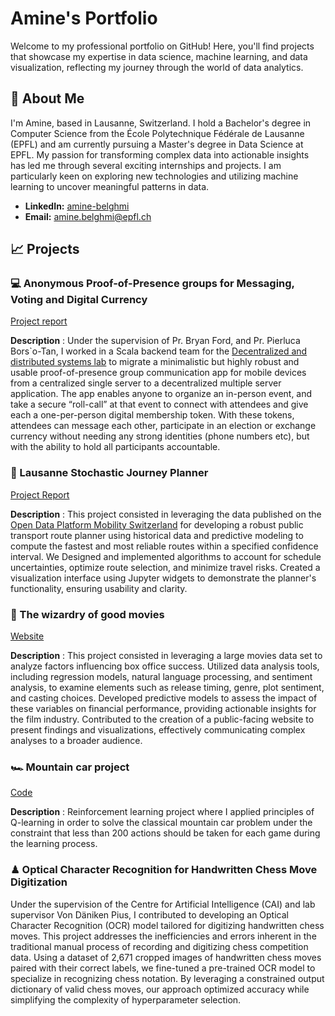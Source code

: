# Amine's Portfolio

Welcome to my professional portfolio on GitHub! Here, you'll find projects that showcase my expertise in data science, machine learning, and data visualization, reflecting my journey through the world of data analytics.



## 🙋 About Me

I'm Amine, based in Lausanne, Switzerland. I hold a Bachelor's degree in Computer Science from the École Polytechnique Fédérale de Lausanne (EPFL) and am currently pursuing a Master's degree in Data Science at EPFL.
My passion for transforming complex data into actionable insights has led me through several exciting internships and projects. I am particularly keen on exploring new technologies and utilizing machine learning to uncover meaningful patterns in data.

- **LinkedIn:** [amine-belghmi](https://www.linkedin.com/in/amine-belghmi-bab6b9231/)
- **Email:** [amine.belghmi@epfl.ch](mailto:amine.belghmi@epfl.ch)

## 📈 Projects

### 💻 Anonymous Proof-of-Presence groups for Messaging, Voting and Digital Currency

[Project report](https://drive.google.com/file/d/1KOdHVzxPAk7mXxAHW3l8bcR4hrawAXKy/view?usp=share_link)

**Description** : Under the supervision of Pr. Bryan Ford, and Pr. Pierluca Bors`o-Tan, I worked in a Scala backend team for the [Decentralized and distributed systems lab](https://www.epfl.ch/labs/dedis/student-projects/) to migrate a minimalistic but highly robust and usable proof-of-presence group communication app for mobile devices from a centralized single server to a decentralized multiple server application. The app enables anyone to organize an in-person event, and take a secure “roll-call” at that event to connect with attendees and give each a one-per-person digital membership token. With these tokens, attendees can message each other, participate in an election or exchange currency without needing any strong identities (phone numbers etc), but with the ability to hold all participants accountable.

### 🚂 Lausanne Stochastic Journey Planner
[Project Report](https://drive.google.com/file/d/1EJ0uPh1vro61GA8mqQ6dl7onuTatKKeP/view?usp=sharing)

**Description** : This project consisted in leveraging the data published on the [Open Data Platform Mobility Switzerland](https://opentransportdata.swiss/fr/) for developing a robust public transport route planner using historical data and predictive modeling to compute the fastest and most reliable routes within a specified confidence interval. We Designed and implemented algorithms to account for schedule uncertainties, optimize route selection, and minimize travel risks. Created a visualization interface using Jupyter widgets to demonstrate the planner's functionality, ensuring usability and clarity.

### 🍿 The wizardry of good movies
[Website](https://math-ruch.github.io/yamal_group/)

**Description** : This project consisted in leveraging a large movies data set to analyze factors influencing box office success. Utilized data analysis tools, including regression models, natural language processing, and sentiment analysis, to examine elements such as release timing, genre, plot sentiment, and casting choices. Developed predictive models to assess the impact of these variables on financial performance, providing actionable insights for the film industry. Contributed to the creation of a public-facing website to present findings and visualizations, effectively communicating complex analyses to a broader audience.

### 🏎 Mountain car project
[Code](https://github.com/BelghmiAmine/ANNRL_MP1)

**Description** : Reinforcement learning project where I applied principles of Q-learning in order to solve the classical mountain car problem under the constraint that less than 200 actions should be taken for each game during the learning process.

### ♟ Optical Character Recognition for Handwritten Chess Move Digitization
Under the supervision of the Centre for Artificial Intelligence (CAI) and lab supervisor Von Däniken Pius, I contributed to developing an Optical Character Recognition (OCR) model tailored for digitizing handwritten chess moves. This project addresses the inefficiencies and errors inherent in the traditional manual process of recording and digitizing chess competition data. Using a dataset of 2,671 cropped images of handwritten chess moves paired with their correct labels, we fine-tuned a pre-trained OCR model to specialize in recognizing chess notation. By leveraging a constrained output dictionary of valid chess moves, our approach optimized accuracy while simplifying the complexity of hyperparameter selection.
